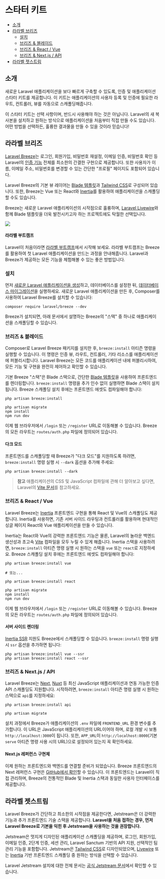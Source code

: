 # 스타터 키트

- [소개](#introduction)
- [라라벨 브리즈](#laravel-breeze)
    - [설치](#laravel-breeze-installation)
    - [브리즈 & 블레이드](#breeze-and-blade)
    - [브리즈 & React / Vue](#breeze-and-inertia)
    - [브리즈 & Next.js / API](#breeze-and-next)
- [라라벨 젯스트림](#laravel-jetstream)

<a name="introduction"></a>
## 소개

새로운 Laravel 애플리케이션을 보다 빠르게 구축할 수 있도록, 인증 및 애플리케이션 스타터 키트를 제공합니다. 이 키트는 애플리케이션의 사용자 등록 및 인증에 필요한 라우트, 컨트롤러, 뷰를 자동으로 스캐폴딩해줍니다.

이 스타터 키트는 선택 사항이며, 반드시 사용해야 하는 것은 아닙니다. Laravel의 새 복사본을 설치하고 원하는 방식으로 애플리케이션을 처음부터 직접 만들 수도 있습니다. 어떤 방법을 선택하든, 훌륭한 결과물을 만들 수 있을 것이라 믿습니다!

<a name="laravel-breeze"></a>
## 라라벨 브리즈

[Laravel Breeze](https://github.com/laravel/breeze)는 로그인, 회원가입, 비밀번호 재설정, 이메일 인증, 비밀번호 확인 등 Laravel의 [인증 기능](/docs/{{version}}/authentication) 전체를 최소한의 간결한 구현으로 제공합니다. 또한 사용자가 이름, 이메일 주소, 비밀번호를 변경할 수 있는 간단한 "프로필" 페이지도 포함되어 있습니다.

Laravel Breeze의 기본 뷰 레이어는 [Blade 템플릿](/docs/{{version}}/blade)과 [Tailwind CSS](https://tailwindcss.com)로 구성되어 있습니다. 또한, Breeze는 Vue 또는 React와 [Inertia](https://inertiajs.com)를 활용하여 애플리케이션을 스캐폴딩할 수도 있습니다.

Breeze는 새로운 Laravel 애플리케이션의 시작점으로 훌륭하며, [Laravel Livewire](https://laravel-livewire.com)와 함께 Blade 템플릿을 더욱 발전시키고자 하는 프로젝트에도 탁월한 선택입니다.

<img src="https://laravel.com/img/docs/breeze-register.png">

#### 라라벨 부트캠프

Laravel이 처음이라면 [라라벨 부트캠프](https://bootcamp.laravel.com)에서 시작해 보세요. 라라벨 부트캠프는 Breeze를 활용하여 첫 Laravel 애플리케이션을 만드는 과정을 안내해줍니다. Laravel과 Breeze가 제공하는 모든 기능을 체험해볼 수 있는 좋은 방법입니다.

<a name="laravel-breeze-installation"></a>
### 설치

먼저 [새로운 Laravel 애플리케이션을 생성](/docs/{{version}}/installation)하고, 데이터베이스를 설정한 뒤, [데이터베이스 마이그레이션](/docs/{{version}}/migrations)을 실행하세요. 새로운 Laravel 애플리케이션을 만든 후, Composer를 사용하여 Laravel Breeze를 설치할 수 있습니다:

```shell
composer require laravel/breeze --dev
```

Breeze가 설치되면, 아래 문서에서 설명하는 Breeze의 "스택" 중 하나로 애플리케이션을 스캐폴딩할 수 있습니다.

<a name="breeze-and-blade"></a>
### 브리즈 & 블레이드

Composer로 Laravel Breeze 패키지를 설치한 후, `breeze:install` 아티즌 명령을 실행할 수 있습니다. 이 명령은 인증 뷰, 라우트, 컨트롤러, 기타 리소스를 애플리케이션에 퍼블리시합니다. Laravel Breeze는 모든 코드를 애플리케이션 내에 퍼블리시하여, 모든 기능 및 구현을 완전히 제어하고 확인할 수 있습니다.

기본 Breeze "스택"은 Blade 스택으로, 간단한 [Blade 템플릿](/docs/{{version}}/blade)을 사용하여 프론트엔드를 렌더링합니다. `breeze:install` 명령을 추가 인수 없이 실행하면 Blade 스택이 설치됩니다. Breeze 스캐폴딩 설치 후에는 프론트엔드 에셋도 컴파일해야 합니다:

```shell
php artisan breeze:install

php artisan migrate
npm install
npm run dev
```

이제 웹 브라우저에서 `/login` 또는 `/register` URL로 이동해볼 수 있습니다. Breeze의 모든 라우트는 `routes/auth.php` 파일에 정의되어 있습니다.

<a name="dark-mode"></a>
#### 다크 모드

프론트엔드를 스캐폴딩할 때 Breeze가 "다크 모드"를 지원하도록 하려면, `breeze:install` 명령 실행 시 `--dark` 옵션을 추가해 주세요:

```shell
php artisan breeze:install --dark
```

> **참고**
> 애플리케이션의 CSS 및 JavaScript 컴파일에 관해 더 알아보고 싶다면, Laravel의 [Vite 문서](/docs/{{version}}/vite#running-vite)를 참고하세요.

<a name="breeze-and-inertia"></a>
### 브리즈 & React / Vue

Laravel Breeze는 [Inertia](https://inertiajs.com) 프론트엔드 구현을 통해 React 및 Vue의 스캐폴딩도 제공합니다. Inertia를 사용하면, 기존 서버 사이드 라우팅과 컨트롤러를 활용하며 현대적인 싱글 페이지 React와 Vue 애플리케이션을 만들 수 있습니다.

Inertia는 React와 Vue의 강력한 프론트엔드 기능은 물론, Laravel의 놀라운 백엔드 생산성과 초고속 [Vite](https://vitejs.dev) 컴파일을 모두 누릴 수 있게 해줍니다. Inertia 스택을 사용하려면, `breeze:install` 아티즌 명령 실행 시 원하는 스택을 `vue` 또는 `react`로 지정하세요. Breeze 스캐폴딩 설치 후에는 프론트엔드 에셋도 컴파일해야 합니다:

```shell
php artisan breeze:install vue

# 또는...

php artisan breeze:install react

php artisan migrate
npm install
npm run dev
```

이제 웹 브라우저에서 `/login` 또는 `/register` URL로 이동해볼 수 있습니다. Breeze의 모든 라우트는 `routes/auth.php` 파일에 정의되어 있습니다.

<a name="server-side-rendering"></a>
#### 서버 사이드 렌더링

[Inertia SSR](https://inertiajs.com/server-side-rendering) 지원도 Breeze에서 스캐폴딩할 수 있습니다. `breeze:install` 명령 실행 시 `ssr` 옵션을 추가하면 됩니다:

```shell
php artisan breeze:install vue --ssr
php artisan breeze:install react --ssr
```

<a name="breeze-and-next"></a>
### 브리즈 & Next.js / API

Laravel Breeze는 [Next](https://nextjs.org), [Nuxt](https://nuxt.com) 등 최신 JavaScript 애플리케이션과 연동 가능한 인증 API 스캐폴딩도 지원합니다. 시작하려면, `breeze:install` 아티즌 명령 실행 시 원하는 스택으로 `api`를 지정하세요:

```shell
php artisan breeze:install api

php artisan migrate
```

설치 과정에서 Breeze가 애플리케이션의 `.env` 파일에 `FRONTEND_URL` 환경 변수를 추가합니다. 이 URL은 JavaScript 애플리케이션의 URL이어야 하며, 로컬 개발 시 보통 `http://localhost:3000`이 됩니다. 또한, `APP_URL`이 `http://localhost:8000`(기본 `serve` 아티즌 명령 사용 시의 URL)으로 설정되어 있는지 꼭 확인하세요.

<a name="next-reference-implementation"></a>
#### Next.js 레퍼런스 구현체

이제 원하는 프론트엔드와 백엔드를 연결할 준비가 되었습니다. Breeze 프론트엔드의 Next 레퍼런스 구현은 [GitHub에서 확인](https://github.com/laravel/breeze-next)할 수 있습니다. 이 프론트엔드는 Laravel이 직접 관리하며, Breeze의 전통적인 Blade 및 Inertia 스택과 동일한 사용자 인터페이스를 제공합니다.

<a name="laravel-jetstream"></a>
## 라라벨 젯스트림

Laravel Breeze가 간단하고 최소한의 시작점을 제공한다면, Jetstream은 더 강력한 기능과 추가 프론트엔드 기술 스택을 제공합니다. **Laravel을 처음 접하는 경우, 먼저 Laravel Breeze로 기본을 익힌 후 Jetstream을 사용하는 것을 권장합니다.**

Jetstream은 멋지게 디자인된 애플리케이션 스캐폴딩을 제공하며, 로그인, 회원가입, 이메일 인증, 2단계 인증, 세션 관리, Laravel Sanctum 기반의 API 지원, 선택적인 팀 관리 기능을 포함합니다. Jetstream은 [Tailwind CSS](https://tailwindcss.com)로 디자인되었으며, [Livewire](https://laravel-livewire.com) 또는 [Inertia](https://inertiajs.com) 기반 프론트엔드 스캐폴딩 중 원하는 방식을 선택할 수 있습니다.

Laravel Jetstream 설치에 대한 전체 문서는 [공식 Jetstream 문서](https://jetstream.laravel.com/introduction.html)에서 확인할 수 있습니다.